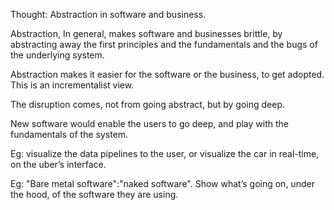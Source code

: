 Thought: Abstraction in software and business.

Abstraction, In general, makes software and businesses brittle, by abstracting away the first principles and the fundamentals and the bugs of the underlying system. 

Abstraction makes it easier for the software or the business, to get adopted. This is an incrementalist view. 

The disruption comes, not from going abstract, but by going deep. 

New software would enable the users to go deep, and play with the fundamentals of the system. 

Eg: visualize the data pipelines to the user, or visualize the car in real-time, on the uber’s interface. 

Eg: "Bare metal software":"naked software". Show what’s going on, under the hood, of the software they are using.

